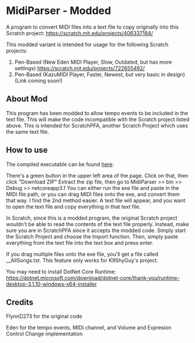 # MidiParser - Modded
A program to convert MIDI files into a text file to copy originally into this Scratch project: https://scratch.mit.edu/projects/406337184/

This modded variant is intended for usage for the following Scratch projects: 
1. Pen-Based (New Eden MIDI Player, Slow, Outdated, but has more settings) https://scratch.mit.edu/projects/722655492/
2. Pen-Based (KazuMIDI Player, Faster, Newest, but very basic in design) (Link coming soon!)

## About Mod
This program has been modded to allow tempo events to be included in the text file. This will make the code incompatible with the Scratch project listed above. This is intended for ScratchPFA, another Scratch Project which uses the same text file.

## How to use
The compiled executable can be found [here](../master/MidiParser/bin/Debug/netcoreapp3.1):

There's a green button in the upper left area of the page. Click on that, then click "Download ZIP" Extract the zip file, then go to MidiParser >> bin >> Debug >> netcoreapp3.1 You can either run the exe file and paste in the MIDI file path, or you can drag MIDI files onto the exe, and convert them that way. I find the 2nd method easier.
A text file will appear, and you want to open the text file and copy everything in that text file. 

In Scratch, since this is a modded program, the original Scratch project wouldn't be able to read the contents of the text file properly. Instead, make sure you are in ScratchPFA since it accepts the modded code. Simply start the Scratch Project and choose the Import function. Then, simply paste everything from the text file into the text box and press enter.

If you drag multiple files onto the exe file, you'll get a file called \_\_AllSongs.txt. This feature only works for K9ShyGuy's project.

You may need to install DotNet Core Runtime: https://dotnet.microsoft.com/download/dotnet-core/thank-you/runtime-desktop-3.1.10-windows-x64-installer

## Credits
FlynnD273 for the original code

Eden for the tempo events, MIDI channel, and Volume and Expresion Control Change implementation